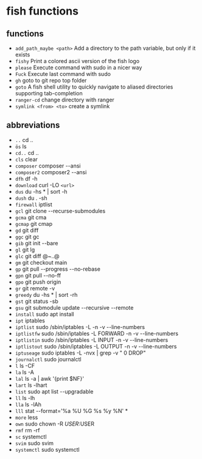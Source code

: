 # fish functions

## functions

- `add_path_maybe <path>` Add a directory to the path variable, but only if it exists
- `fishy` Print a colored ascii version of the fish logo
- `please` Execute command with sudo in a nicer way
- `Fuck` Execute last command with sudo
- `gh` goto to git repo top folder
- `goto` A fish shell utility to quickly navigate to aliased directories supporting tab-completion
- `ranger-cd` change directory with ranger
- `symlink <from> <to>` create a symlink

## abbreviations

- `..` cd ..
- `ös` ls
- `cd..` cd ..
- `cls` clear
- `composer` composer --ansi
- `composer2` composer2 --ansi
- `dfh` df -h
- `download` curl -LO `<url>`
- `dus` du -hs * | sort -h
- `dush` du . -sh
- `firewall` iptlist
- `gcl` git clone --recurse-submodules
- `gcma` git cma
- `gcmap` git cmap
- `gd` git diff
- `ggc` git gc
- `gib` git init --bare
- `gl` git lg
- `glc` git diff @~..@
- `gm` git checkout main
- `gp` git pull --progress --no-rebase
- `gpn` git pull --no-ff
- `gpo` git push origin
- `gr` git remote -v
- `greedy` du -hs * | sort -rh
- `gst` git status -sb
- `gsu` git submodule update --recursive --remote
- `install` sudo apt install
- `ipt` iptables
- `iptlist` sudo /sbin/iptables -L -n -v --line-numbers
- `iptlistfw` sudo /sbin/iptables -L FORWARD -n -v --line-numbers
- `iptlistin` sudo /sbin/iptables -L INPUT -n -v --line-numbers
- `iptlistout` sudo /sbin/iptables -L OUTPUT -n -v --line-numbers
- `iptuseage` sudo iptables -L -nvx | grep -v " 0 DROP"
- `journalctl` sudo journalctl
- `l` ls -CF
- `la` ls -A
- `lal` ls -a | awk '{print $NF}'
- `lart` ls -lhart
- `list` sudo apt list --upgradable
- `ll` ls -lh
- `lla` ls -lAh
- `lll` stat --format='%a %U %G %s %y %N' *
- `more` less
- `own` sudo chown -R $USER:$USER
- `rmf` rm -rf
- `sc` systemctl
- `svim` sudo svim
- `systemctl` sudo systemctl
